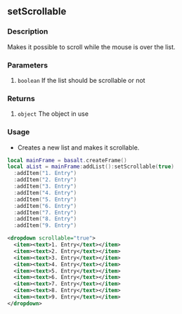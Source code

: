 ## setScrollable

### Description

Makes it possible to scroll while the mouse is over the list.

### Parameters

1. `boolean` If the list should be scrollable or not

### Returns

1. `object` The object in use

### Usage

* Creates a new list and makes it scrollable.

```lua
local mainFrame = basalt.createFrame()
local aList = mainFrame:addList():setScrollable(true)
  :addItem("1. Entry")
  :addItem("2. Entry")
  :addItem("3. Entry")
  :addItem("4. Entry")
  :addItem("5. Entry")
  :addItem("6. Entry")
  :addItem("7. Entry")
  :addItem("8. Entry")
  :addItem("9. Entry")

```

```xml
<dropdown scrollable="true">
  <item><text>1. Entry</text></item>
  <item><text>2. Entry</text></item>
  <item><text>3. Entry</text></item>
  <item><text>4. Entry</text></item>
  <item><text>5. Entry</text></item>
  <item><text>6. Entry</text></item>
  <item><text>7. Entry</text></item>
  <item><text>8. Entry</text></item>
  <item><text>9. Entry</text></item>
</dropdown>
```
